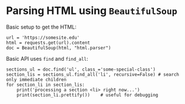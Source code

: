 
Parsing HTML using `BeautifulSoup`
==================================


Basic setup to get the HTML:

    url = 'https://somesite.edu'
    html = requests.get(url).content
    doc = BeautifulSoup(html, "html.parser")


Basic API uses `find` and `find_all`:

    sections_ul = doc.find('ul', class_='some-special-class')
    section_lis = sections_ul.find_all('li', recursive=False) # search only immediate children
    for section_li in section_lis:
        print('processing a section <li> right now...')
        print(section_li.prettify())    # useful for debugging

